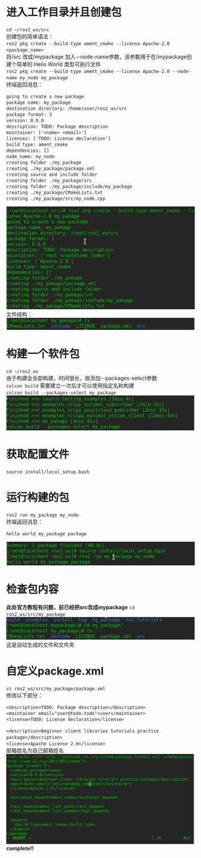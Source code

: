 # 进入工作目录并且创建包  
`cd ~/ros2_ws/src`  
创建包的简单语法：  
`ros2 pkg create --build-type ament_cmake --license Apache-2.0 <package_name>`  
将/src 改成/mypackage
加入--node-name参数，该参数用于在/mypackage创建个简单的 Hello World 类型可执行文件  
`ros2 pkg create --build-type ament_cmake --license Apache-2.0 --node-name my_node my_package`  
终端返回消息：  
```
going to create a new package
package name: my_package
destination directory: /home/user/ros2_ws/src
package format: 3
version: 0.0.0
description: TODO: Package description
maintainer: ['<name> <email>']
licenses: ['TODO: License declaration']
build type: ament_cmake
dependencies: []
node_name: my_node
creating folder ./my_package
creating ./my_package/package.xml
creating source and include folder
creating folder ./my_package/src
creating folder ./my_package/include/my_package
creating ./my_package/CMakeLists.txt
creating ./my_package/src/my_node.cpp
```
![创建效果_终端返回](src/20.png)  
文件结构：  
![文件结构](src/21.png)  

# 构建一个软件包  
`cd ~/ros2_ws`  
由于构建会全部构建，时间很长，故添加--packages-select参数  
`colcon build`
需要建立一次后才可以使用指定名称构建  
`colcon build --packages-select my_package`  
![构建效果](src/22.png)  

# 获取配置文件  
`source install/local_setup.bash`  

# 运行构建的包  
`ros2 run my_package my_node`  
终端返回消息：
```
hello world my_package package  
``` 
![终端截图](src/23.png)  

# 检查包内容 
**此处官方教程有问题，前已经把src改成mypackage** 
`cd ros2_ws/src/my_package`  
![包结构内容](src/24.png)  
这是自动生成的文件和文件夹    

# 自定义package.xml
`vi ros2_ws/src/my_package/package.xml`    
修改以下部分：  
```
<description>TODO: Package description</description>
<maintainer email="user@todo.todo">user</maintainer>
<license>TODO: License declaration</license>
```  
`<description>Beginner client libraries tutorials practice package</description>`  
`<license>Apache License 2.0</license>`  
邮箱姓名为自己邮箱姓名
![最终效果](src/25.png)    
**complete!!**
